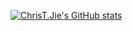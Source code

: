[![ChrisT.Jie's GitHub stats](https://github-readme-stats.vercel.app/api?username=ChrisTJie&count_private=true&show_icons=true&theme=github_dark)](https://github.com/anuraghazra/github-readme-stats)

<!--
### Hi there 👋

**ChrisTJie/ChrisTJie** is a ✨ _special_ ✨ repository because its `README.md` (this file) appears on your GitHub profile.

Here are some ideas to get you started:

- 🔭 I’m currently working on ...
- 🌱 I’m currently learning ...
- 👯 I’m looking to collaborate on ...
- 🤔 I’m looking for help with ...
- 💬 Ask me about ...
- 📫 How to reach me: ...
- 😄 Pronouns: ...
- ⚡ Fun fact: ...
-->
